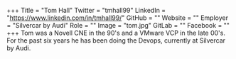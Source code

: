 +++
Title = "Tom Hall"
Twitter = "tmhall99"
LinkedIn = "https://www.linkedin.com/in/tmhall99/"
GitHub = ""
Website = ""
Employer = "Silvercar by Audi"
Role = ""
Image = "tom.jpg"
GitLab = ""
Facebook = ""
+++
Tom was a Novell CNE in the 90&#39;s and a VMware VCP in the late 00&#39;s. For the past six years he has been doing the Devops, currently at Silvercar by Audi.